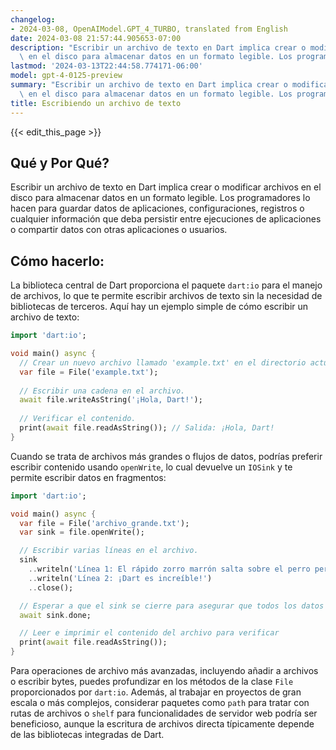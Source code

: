 ```yaml
---
changelog:
- 2024-03-08, OpenAIModel.GPT_4_TURBO, translated from English
date: 2024-03-08 21:57:44.905653-07:00
description: "Escribir un archivo de texto en Dart implica crear o modificar archivos\
  \ en el disco para almacenar datos en un formato legible. Los programadores lo hacen\u2026"
lastmod: '2024-03-13T22:44:58.774171-06:00'
model: gpt-4-0125-preview
summary: "Escribir un archivo de texto en Dart implica crear o modificar archivos\
  \ en el disco para almacenar datos en un formato legible. Los programadores lo hacen\u2026"
title: Escribiendo un archivo de texto
---
```


{{< edit_this_page >}}

## Qué y Por Qué?
Escribir un archivo de texto en Dart implica crear o modificar archivos en el disco para almacenar datos en un formato legible. Los programadores lo hacen para guardar datos de aplicaciones, configuraciones, registros o cualquier información que deba persistir entre ejecuciones de aplicaciones o compartir datos con otras aplicaciones o usuarios.

## Cómo hacerlo:
La biblioteca central de Dart proporciona el paquete `dart:io` para el manejo de archivos, lo que te permite escribir archivos de texto sin la necesidad de bibliotecas de terceros. Aquí hay un ejemplo simple de cómo escribir un archivo de texto:

```dart
import 'dart:io';

void main() async {
  // Crear un nuevo archivo llamado 'example.txt' en el directorio actual.
  var file = File('example.txt');
  
  // Escribir una cadena en el archivo.
  await file.writeAsString('¡Hola, Dart!');
  
  // Verificar el contenido.
  print(await file.readAsString()); // Salida: ¡Hola, Dart!
}
```

Cuando se trata de archivos más grandes o flujos de datos, podrías preferir escribir contenido usando `openWrite`, lo cual devuelve un `IOSink` y te permite escribir datos en fragmentos:

```dart
import 'dart:io';

void main() async {
  var file = File('archivo_grande.txt');
  var sink = file.openWrite();

  // Escribir varias líneas en el archivo.
  sink
    ..writeln('Línea 1: El rápido zorro marrón salta sobre el perro perezoso.')
    ..writeln('Línea 2: ¡Dart es increíble!')
    ..close();

  // Esperar a que el sink se cierre para asegurar que todos los datos estén escritos en el archivo.
  await sink.done;

  // Leer e imprimir el contenido del archivo para verificar
  print(await file.readAsString());
}
```

Para operaciones de archivo más avanzadas, incluyendo añadir a archivos o escribir bytes, puedes profundizar en los métodos de la clase `File` proporcionados por `dart:io`. Además, al trabajar en proyectos de gran escala o más complejos, considerar paquetes como `path` para tratar con rutas de archivos o `shelf` para funcionalidades de servidor web podría ser beneficioso, aunque la escritura de archivos directa típicamente depende de las bibliotecas integradas de Dart.
